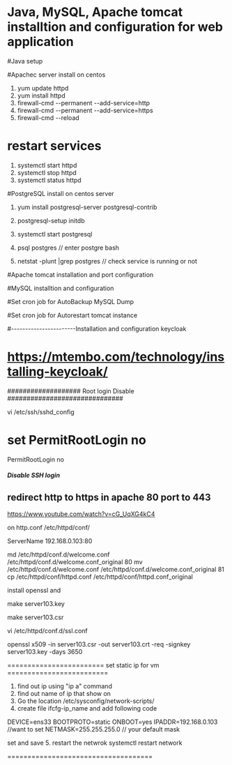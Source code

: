 # Java, MySQL, Apache tomcat installtion and configuration for web application 

#Java setup


#Apachec server install on centos 

 1. yum update httpd
 2. yum install httpd
 3. firewall-cmd --permanent --add-service=http
 4. firewall-cmd --permanent --add-service=https
 5. firewall-cmd --reload

 # restart services 

 1. systemctl start httpd
 2. systemctl stop httpd
 3. systemctl status httpd


 #PostgreSQL install on centos server

 1. yum install postgresql-server postgresql-contrib
 2. postgresql-setup initdb
 3. systemctl start postgresql  

 5. psql postgres // enter postgre bash 

 6. netstat -plunt |grep postgres //  check service is running or not 

#Apache tomcat installation and port configuration



#MySQL installtion and configuration






#Set cron job for AutoBackup MySQL Dump




#Set cron job for Autorestart tomcat instance



#-----------------------Installation and configuration keycloak

# https://mtembo.com/technology/installing-keycloak/



################### Root login Disable ############################## 

vi /etc/ssh/sshd_config

# set PermitRootLogin no

PermitRootLogin no

##### Disable SSH login ###############################


## redirect http to https in apache 80 port to 443 ###

https://www.youtube.com/watch?v=cG_UqXG4kC4

on http.conf /etc/httpd/conf/

ServerName 192.168.0.103:80

 md /etc/httpd/conf.d/welcome.conf /etc/httpd/conf.d/welcome.conf_original
   80  mv /etc/httpd/conf.d/welcome.conf /etc/httpd/conf.d/welcome.conf_original
   81  cp /etc/httpd/conf/httpd.conf /etc/httpd/conf/httpd.conf_original


install openssl and 

 make server103.key

make server103.csr

 vi /etc/httpd/conf.d/ssl.conf
 
 openssl x509 -in server103.csr -out server103.crt -req -signkey server103.key -days 3650


 ======================== set static ip for vm =========================
 1. find out ip using "ip a" command
 2. find out name of ip that show on
 3. Go the location /etc/sysconfig/network-scripts/
 4. create file ifcfg-ip_name and add following code

DEVICE=ens33
BOOTPROTO=static
ONBOOT=yes
IPADDR=192.168.0.103  //want to set
NETMASK=255.255.255.0  // your default mask

set and save
5. restart the netwrok
   systemctl restart network


====================================   
